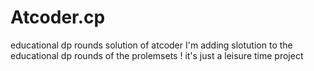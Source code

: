 # Atcoder.cp
educational dp rounds solution of atcoder
I'm adding slotution to the educational dp rounds of the prolemsets !
it's just a leisure time project
